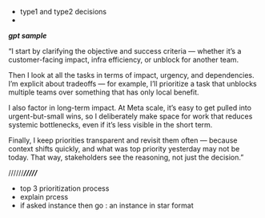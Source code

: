 - type1 and type2 decisions
 - 


***gpt sample***

 “I start by clarifying the objective and success criteria — whether it’s a customer-facing impact, infra efficiency, or unblock for another team.

Then I look at all the tasks in terms of impact, urgency, and dependencies. I’m explicit about tradeoffs — for example, I’ll prioritize a task that unblocks multiple teams over something that has only local benefit.

I also factor in long-term impact. At Meta scale, it’s easy to get pulled into urgent-but-small wins, so I deliberately make space for work that reduces systemic bottlenecks, even if it’s less visible in the short term.

Finally, I keep priorities transparent and revisit them often — because context shifts quickly, and what was top priority yesterday may not be today. That way, stakeholders see the reasoning, not just the decision.”

//////***/////***


- top 3 prioritization process
- explain prcess
- if asked instance then go : an instance in star format
